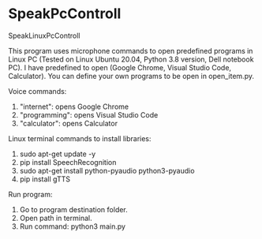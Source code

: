 # SpeakPcControll
SpeakLinuxPcControll

This program uses microphone commands to open predefined programs in Linux PC 
(Tested on Linux Ubuntu 20.04, Python 3.8 version, Dell notebook PC). 
I have predefined to open (Google Chrome, Visual Studio Code, Calculator). 
You can define your own programs to be open in open_item.py. 

Voice commands:
1. "internet": opens Google Chrome
2. "programming": opens Visual Studio Code
3. "calculator": opens Calculator

Linux terminal commands to install libraries:
1. sudo apt-get update -y
2. pip install SpeechRecognition
3. sudo apt-get install python-pyaudio python3-pyaudio 
4. pip install gTTS

Run program:
1. Go to program destination folder.
2. Open path in terminal.
3. Run command: python3 main.py
